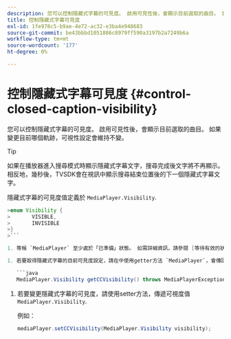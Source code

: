 ```yaml
---
description: 您可以控制隱藏式字幕的可見度。 啟用可見性後，會顯示目前選取的曲目。 如果變更目前哪個軌跡，可視性設定會維持不變。
title: 控制隱藏式字幕可見度
exl-id: 1fe978c5-b9ae-4e72-ac32-e3ba4e948683
source-git-commit: be43bbbd1051886c8979ff590a3197b2a7249b6a
workflow-type: tm+mt
source-wordcount: '177'
ht-degree: 0%

---
```


# 控制隱藏式字幕可見度 {#control-closed-caption-visibility}

您可以控制隱藏式字幕的可見度。 啟用可見性後，會顯示目前選取的曲目。 如果變更目前哪個軌跡，可視性設定會維持不變。

>[!TIP]
>
>如果在播放器進入搜尋模式時顯示隱藏式字幕文字，搜尋完成後文字將不再顯示。 相反地，幾秒後，TVSDK會在視訊中顯示搜尋結束位置後的下一個隱藏式字幕文字。
>
>隱藏式字幕的可見度值定義於 `MediaPlayer.Visibility`.
>
>
```java
>enum Visibility {  
>       VISIBLE,  
>       INVISIBLE 
>}
>```

1. 等候 `MediaPlayer` 至少處於「已準備」狀態。 如需詳細資訊，請參閱 [等待有效的狀態](../../../../tvsdk-3x-android-prog/android-3x-content-playback-options-android2/ui-configure/android-3x-ui-state-prepared-wait-for.md).

1. 若要取得隱藏式字幕的目前可見度設定，請在中使用getter方法 `MediaPlayer`，會傳回可見度值。

   ```java
   MediaPlayer.Visibility getCCVisibility() throws MediaPlayerException;
   ```

1. 若要變更隱藏式字幕的可見度，請使用setter方法，傳遞可視度值 `MediaPlayer.Visibility`.

   例如：

   ```java
   mediaPlayer.setCCVisibility(MediaPlayer.Visibility visibility);
   ```
